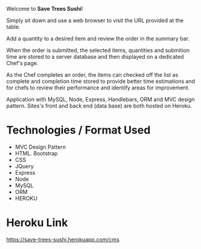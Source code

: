 Welcome to **Save Trees Sushi**!


Simply sit down and use a web browser to visit the URL provided at the table.

Add a quantity to a desired item and review the order in the summary bar.

When the order is submitted, the selected items, quantities and submition time are stored to a server database and then displayed on a dedicated Chef's page.

As the Chef completes an order, the items can checked off the list as complete and completion time stored to provide better time estimations and for chefs to review their performance and identify areas for improvement.



Application with MySQL, Node, Express, Handlebars, ORM and MVC design pattern. 
Sites's front and back end (data base) are both hosted on Heroku.


# Technologies / Format Used

- MVC Design Pattern
- HTML. Bootstrap
- CSS
- JQuery
- Express
- Node
- MySQL
- ORM
- HEROKU



# Heroku Link
https://save-trees-sushi.herokuapp.com/cms